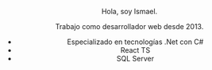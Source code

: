 <div align="center">
<p>Hola, soy Ismael.</p>
<p>Trabajo como desarrollador web desde 2013.</p>
    <ul>
    <li>Especializado en tecnologías .Net con C#</li>
    <li>React TS</li>
    <li>SQL Server</li>
  </ul>
</div>
